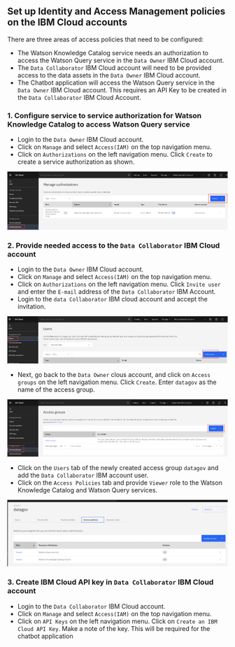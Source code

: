 ## Set up Identity and Access Management policies on the IBM Cloud accounts

There are three areas of access policies that need to be configured:
- The Watson Knowledge Catalog service needs an authorization to access the Watson Query service in the `Data Owner` IBM Cloud account.
- The `Data Collaborator` IBM Cloud account will need to be provided access to the data assets in the `Data Owner` IBM Cloud account.
- The Chatbot application will access the Watson Query service in the `Data Owner` IBM Cloud account. This requires an API Key to be created in the `Data Collaborator` IBM Cloud Account.

### 1. Configure service to service authorization for Watson Knowledge Catalog to access Watson Query service

- Login to the `Data Owner` IBM Cloud account.
- Click on `Manage`  and select `Access(IAM)` on the top navigation menu.
- Click on `Authorizations` on the left navigation menu. Click `Create` to create a service authorization as shown.

![svc_svc_auth](./images/svc_svc_auth.png)

### 2. Provide needed access to the `Data Collaborator` IBM Cloud account

- Login to the `Data Owner` IBM Cloud account.
- Click on `Manage`  and select `Access(IAM)` on the top navigation menu.
- Click on `Authorizations` on the left navigation menu. Click `Invite user` and enter the `E-mail` address of the `Data Collaborator` IBM Account.
- Login to the `data Collaborator` IBM cloud account and accept the invitation.

![invite_user](./images/invite_user.png)

- Next, go back to the `Data Owner` clous account, and click on `Access groups` on the left navigation menu. Click `Create`. Enter `datagov` as the name of the access group.

![access_group](./images/access_group.png)

- Click on the `Users` tab of the newly created access group `datagov` and add the `Data Collaborator` IBM account user.
- Click on the `Access Policies` tab and provide `Viewer` role to the Watson Knowledge Catalog and Watson Query services.

![access_group_policies](./images/access_group_policies.png)

### 3. Create IBM Cloud API key in `Data Collaborator` IBM Cloud account

- Login to the `Data Collaborator` IBM Cloud account.
- Click on `Manage`  and select `Access(IAM)` on the top navigation menu.
- Click on `API Keys` on the left navigation menu. Click on `Create an IBM Cloud API Key`. Make a note of the key. This will be required for the chatbot application
